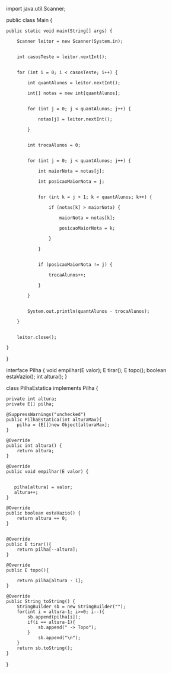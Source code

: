 import java.util.Scanner;


public class Main {

    public static void main(String[] args) {

        Scanner leitor = new Scanner(System.in);


        int casosTeste = leitor.nextInt();


        for (int i = 0; i < casosTeste; i++) {

            int quantAlunos = leitor.nextInt();

            int[] notas = new int[quantAlunos];


            for (int j = 0; j < quantAlunos; j++) {

                notas[j] = leitor.nextInt();

            }


            int trocaAlunos = 0;


            for (int j = 0; j < quantAlunos; j++) {

                int maiorNota = notas[j];

                int posicaoMaiorNota = j;


                for (int k = j + 1; k < quantAlunos; k++) {

                    if (notas[k] > maiorNota) {

                        maiorNota = notas[k];

                        posicaoMaiorNota = k;

                    }

                }


                if (posicaoMaiorNota != j) {

                    trocaAlunos++;

                }

            }


            System.out.println(quantAlunos - trocaAlunos);

        }


        leitor.close();

    }

}


interface Pilha<E> {
    void empilhar(E valor);
    E tirar();
    E topo();
    boolean estaVazio();
    int altura();
}



class PilhaEstatica<E> implements Pilha<E> {

    private int altura;
    private E[] pilha;
    
    @SuppressWarnings("unchecked")
    public PilhaEstatica(int alturaMax){
        pilha = (E[])new Object[alturaMax];
    }

    @Override
    public int altura() {
        return altura;
    }

    @Override
    public void empilhar(E valor) {
       
       
       pilha[altura] = valor;
       altura++;
    }

    @Override
    public boolean estaVazio() {
        return altura == 0;
    }


    @Override
    public E tirar(){
        return pilha[--altura];
    }

    @Override
    public E topo(){
        
        return pilha[altura - 1];
    }

    @Override
    public String toString() {
        StringBuilder sb = new StringBuilder("");
        for(int i = altura-1; i>=0; i--){
            sb.append(pilha[i]);
            if(i == altura-1){
                sb.append(" -> Topo");
            }
                sb.append("\n");
        }
        return sb.toString();
    }
    
    
}
